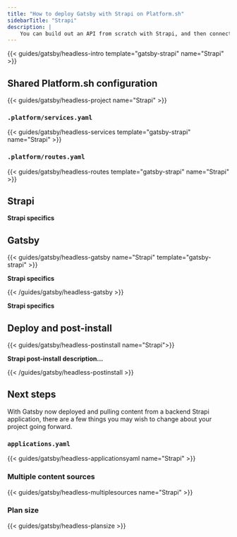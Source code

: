 ```yaml
---
title: "How to deploy Gatsby with Strapi on Platform.sh"
sidebarTitle: "Strapi"
description: |
    You can build out an API from scratch with Strapi, and then connect its data to a frontend Gatsby app with `gatsby-source-strapi`.
---
```


{{< guides/gatsby/headless-intro template="gatsby-strapi" name="Strapi" >}}

## Shared Platform.sh configuration

{{< guides/gatsby/headless-project name="Strapi" >}}

### `.platform/services.yaml`

{{< guides/gatsby/headless-services template="gatsby-strapi" name="Strapi" >}}

### `.platform/routes.yaml`

{{< guides/gatsby/headless-routes template="gatsby-strapi" name="Strapi" >}}

## Strapi

**Strapi specifics**

## Gatsby

{{< guides/gatsby/headless-gatsby name="Strapi" template="gatsby-strapi" >}}

**Strapi specifics**

{{< /guides/gatsby/headless-gatsby >}}

**Strapi specifics**

## Deploy and post-install

{{< guides/gatsby/headless-postinstall name="Strapi">}}

**Strapi post-install description...**

{{< /guides/gatsby/headless-postinstall >}}

## Next steps

With Gatsby now deployed and pulling content from a backend Strapi application, there are a few things you may wish to change about your project going forward.

### `applications.yaml`

{{< guides/gatsby/headless-applicationsyaml name="Strapi" >}}

### Multiple content sources

{{< guides/gatsby/headless-multiplesources name="Strapi" >}}

### Plan size

{{< guides/gatsby/headless-plansize >}}
